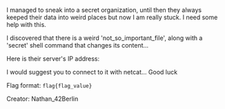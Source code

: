 I managed to sneak into a secret organization, until then they always keeped
their data into weird places but now I am really stuck. I need some help with this.

I discovered that there is a weird 'not_so_important_file',
along with a 'secret' shell command that changes its content...

Here is their server's IP address: 

I would suggest you to connect to it with netcat... Good luck

Flag format: `flag{flag_value}`

Creator: Nathan_42Berlin